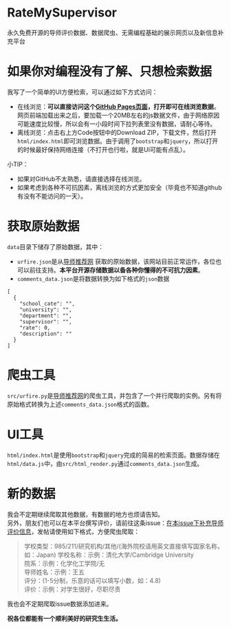 # RateMySupervisor
永久免费开源的导师评价数据、数据爬虫、无需编程基础的展示网页以及新信息补充平台

# 如果你对编程没有了解、只想检索数据

我写了一个简单的UI方便检索，可以通过如下方式访问：

+ 在线浏览：**可以直接访问这个[GitHub Pages页面](https://kgco.github.io/RateMySupervisor/)，打开即可在线浏览数据**。网页前端加载出来之后，要加载一个20MB左右的js数据文件，由于网络原因可能速度比较慢，所以会有一小段时间下拉列表里没有数据，请耐心等待。
+ 离线浏览：点击右上方Code按钮中的Download ZIP，下载文件，然后打开`html/index.html`即可浏览数据。由于调用了`bootstrap`和`jquery`，所以打开的时候最好保持网络连接（不打开也行啦，就是UI可能有点乱）。

小TIP：

+ 如果对GitHub不太熟悉，请直接选择在线浏览。
+ 如果考虑到各种不可抗因素，离线浏览的方式更加安全（毕竟也不知道github有没有不能访问的一天）。

# 获取原始数据
`data`目录下储存了原始数据，其中：
- `urfire.json`是从[导师推荐网](https://www.urfire.com/) 获取的原始数据，该网站目前正常运作，各位也可以前往支持。**本平台开源存储数据以备各种你懂得的不可抗力因素**。
- `comments_data.json`是将数据转换为如下格式的`json`数据
```
[
  {
    "school_cate": "", 
    "university": "", 
    "department": "", 
    "supervisor": "", 
    "rate": 0, 
    "description": ""
  }
]
```

# 爬虫工具
`src/urfire.py`是[导师推荐网](https://www.urfire.com/)的爬虫工具，并包含了一个并行爬取的实例。另有将原始格式转换为上述`comments_data.json`格式的函数。

# UI工具
`html/index.html`是使用`bootstrap`和`jquery`完成的简易的检索页面。数据存储在`html/data.js`中，由`src/html_render.py`通过`comments_data.json`生成。

# 新的数据
我会不定期继续爬取其他数据，有数据的地方也烦请告知。  
另外，朋友们也可以在本平台撰写评价，请前往这条issue：[在本issue下补充导师评价信息](https://github.com/kgco/RateMySupervisor/issues/1)，发帖请使用如下格式，方便爬虫爬取：
>学校类型：985/211/研究机构/其他/(海外院校请用英文直接填写国家名称，如：Japan)
>学校名称：示例：清化大学/Cambridge University  
>院系：示例：化学化工学院/无  
>导师姓名：示例：王五  
>评分：(1-5分制，乐意的话可以填写小数，如：4.8)  
>评价：示例：对学生很好，尽职尽责  

我也会不定期爬取issue数据添加进来。

**祝各位都能有一个顺利美好的研究生生活。**
